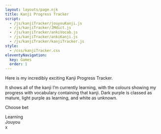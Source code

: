 ```yaml
---
layout: layouts/page.njk
title: Kanji Progress Tracker
script:
  - /js/kanjiTracker/jouyouKanji.js
  - /js/kanjiTracker/JMdict.js
  - /js/kanjiTracker/ankiVocab.js
  - /js/kanjiTracker/ankiKanji.js
  - /js/kanjiTracker/kanjiTracker.js
style:
  - /css/kanjiTracker.css
eleventyNavigation:
  key: Games
  order: 1
---
```


<div id="kanjiProgressBar"></div>

Here is my incredibly exciting Kanji Progress Tracker.

It shows all of the kanji I’m currently learning, with the colours showing my progress with vocabulary containing that kanji. Dark purple is classed as mature, light purple as learning, and white as unknown.

Choose bet


<div class="listPicker">Learning</div>
<div class="listPicker">Jouyou</div>

<div id="pageContainer">
    <div id="kanjiContainer" class="kanjiContainer">
    </div>
    <div id="vocabContainer"><div id="vocabClose">x</div>
        <div id="stickyVocab">
            <h2 id="vocabTitle"></h2>
            <div id="vocabMature"></div>
            <div id="vocabLearning"></div>
            <div id="vocabUnknown"></div>
        </div>
    </div>
</div>